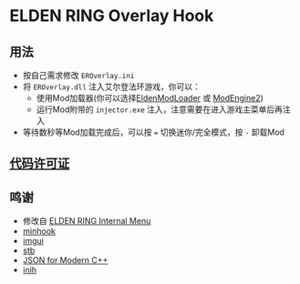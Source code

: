 # ELDEN RING Overlay Hook

## 用法
* 按自己需求修改 `EROverlay.ini`
* 将 `EROverlay.dll` 注入艾尔登法环游戏，你可以：
  + 使用Mod加载器(你可以选择[EldenModLoader](https://www.nexusmods.com/eldenring/mods/117) 或 [ModEngine2](https://github.com/soulsmods/ModEngine2))
  + 运行Mod附带的 `injector.exe` 注入，注意需要在进入游戏主菜单后再注入
* 等待数秒等Mod加载完成后，可以按 `=` 切换迷你/完全模式，按 `-` 卸载Mod

## [代码许可证](https://github.com/soarqin/EROverlay/blob/master/LICENSE)

## 鸣谢
* 修改自 [ELDEN RING Internal Menu](https://github.com/NightFyre/ELDENRING-INTERNAL)
* [minhook](https://github.com/TsudaKageyu/minhook)
* [imgui](https://github.com/ocornut/imgui)
* [stb](https://github.com/nothings/stb)
* [JSON for Modern C++]( https://github.com/nlohmann/json)
* [inih](https://github.com/benhoyt/inih)
